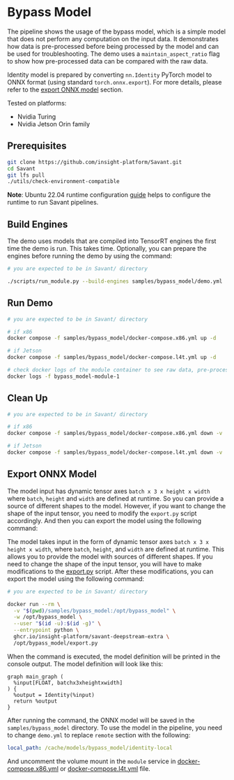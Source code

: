 # Bypass Model

The pipeline shows the usage of the bypass model, which is a simple model that does not perform any computation on the input data. 
It demonstrates how data is pre-processed before being processed by the model and can be used for troubleshooting.
The demo uses a `maintain_aspect_ratio` flag to show how pre-processed data can be compared with the raw data.

Identity model is prepared by converting `nn.Identity` PyTorch model to ONNX format (using standard `torch.onnx.export`). For more details, please refer to the [export ONNX model](#export-onnx-model) section.

Tested on platforms:
- Nvidia Turing
- Nvidia Jetson Orin family

## Prerequisites

```bash
git clone https://github.com/insight-platform/Savant.git
cd Savant
git lfs pull
./utils/check-environment-compatible
```

**Note**: Ubuntu 22.04 runtime configuration [guide](https://insight-platform.github.io/Savant/develop/getting_started/0_configure_prod_env.html) helps to configure the runtime to run Savant pipelines.

## Build Engines

The demo uses models that are compiled into TensorRT engines the first time the demo is run. This takes time. Optionally, you can prepare the engines before running the demo by using the command:

```bash
# you are expected to be in Savant/ directory

./scripts/run_module.py --build-engines samples/bypass_model/demo.yml
```

## Run Demo

```bash
# you are expected to be in Savant/ directory

# if x86
docker compose -f samples/bypass_model/docker-compose.x86.yml up -d

# if Jetson
docker compose -f samples/bypass_model/docker-compose.l4t.yml up -d

# check docker logs of the module container to see raw data, pre-processed data and the result of the comparison
docker logs -f bypass_model-module-1
```

## Clean Up

```bash
# you are expected to be in Savant/ directory

# if x86
docker compose -f samples/bypass_model/docker-compose.x86.yml down -v

# if Jetson
docker compose -f samples/bypass_model/docker-compose.l4t.yml down -v
```

## Export ONNX Model

The model input has dynamic tensor axes `batch x 3 x height x width` where `batch`, `height` and `width` are defined at runtime. So you can provide a source of different shapes to the model.
However, if you want to change the shape of the input tensor, you need to modify the `export.py` script accordingly. And then you can export the model using the following command:

The model takes input in the form of dynamic tensor axes `batch x 3 x height x width`, where `batch`, `height`, and `width` are defined at runtime. 
This allows you to provide the model with sources of different shapes. 
If you need to change the shape of the input tensor, you will have to make modifications to the [export.py](export.py) script.
After these modifications, you can export the model using the following command:

```bash
# you are expected to be in Savant/ directory

docker run --rm \
  -v "$(pwd)/samples/bypass_model:/opt/bypass_model" \
  -w /opt/bypass_model \
  --user "$(id -u):$(id -g)" \
  --entrypoint python \
  ghcr.io/insight-platform/savant-deepstream-extra \
  /opt/bypass_model/export.py

```

When the command is executed, the model definition will be printed in the console output. The model definition will look like this:

```
graph main_graph (
  %input[FLOAT, batchx3xheightxwidth]
) {
  %output = Identity(%input)
  return %output
}
```

After running the command, the ONNX model will be saved in the `samples/bypass_model` directory.
To use the model in the pipeline, you need to change `demo.yml` to replace `remote` section with the following:

```yaml
local_path: /cache/models/bypass_model/identity-local
```

And uncomment the volume mount in the `module` service in [docker-compose.x86.yml](docker-compose.x86.yml) or [docker-compose.l4t.yml](docker-compose.l4t.yml) file.
